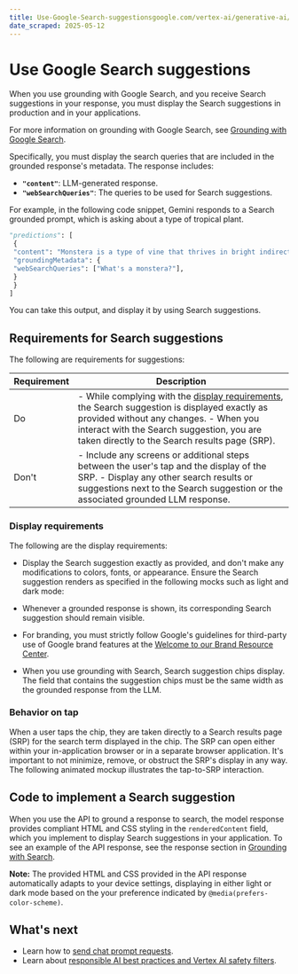 ```yaml
---
title: Use-Google-Search-suggestionsgoogle.com/vertex-ai/generative-ai/docs/multimodal/grounding-search-suggestions#display-requirements
date_scraped: 2025-05-12
---
```


# Use Google Search suggestions 

When you use grounding with Google Search, and you receive
Search suggestions in your response, you must display the
Search suggestions in production and in your applications.

For more information on grounding with Google Search, see
[Grounding with Google Search](https://cloud.google.com/vertex-ai/generative-ai/docs/grounding/grounding-with-google-search).

Specifically, you must display the search queries that are included in the
grounded response's metadata. The response includes:

- **`"content"`**: LLM-generated response.
- **`"webSearchQueries"`**: The queries to be used for
 Search suggestions.

For example, in the following code snippet, Gemini responds to a
Search grounded prompt, which is asking about a type of
tropical plant.

```python
"predictions": [
 {
 "content": "Monstera is a type of vine that thrives in bright indirect light…",
 "groundingMetadata": {
 "webSearchQueries": ["What's a monstera?"],
 }
 }
]

```

You can take this output, and display it by using Search
suggestions.

## Requirements for Search suggestions

The following are requirements for suggestions:

| **Requirement** | **Description** |
| --- | --- |
| Do | - While complying with the [display requirements](#display-requirements), the Search suggestion is displayed exactly as provided without any changes. - When you interact with the Search suggestion, you are taken directly to the Search results page (SRP). |
| Don't | - Include any screens or additional steps between the user's tap and the display of the SRP. - Display any other search results or suggestions next to the Search suggestion or the associated grounded LLM response. |

### Display requirements

The following are the display requirements:

- Display the Search suggestion exactly as provided, and
 don't make any modifications to colors, fonts, or appearance. Ensure the
 Search suggestion renders as specified in the following
 mocks such as light and dark mode:

- Whenever a grounded response is shown, its corresponding
 Search suggestion should remain visible.
- For branding, you must strictly follow Google's guidelines for third-party use
 of Google brand features at the [Welcome to our Brand Resource
 Center](https://about.google/brand-resource-center/).
- When you use grounding with Search,
 Search suggestion chips display. The field that contains
 the suggestion chips must be the same width as the grounded response from the
 LLM.

### Behavior on tap

When a user taps the chip, they are taken directly to a
Search results page (SRP) for the search term displayed in
the chip. The SRP can open either within your in-application browser or in a
separate browser application. It's important to not minimize, remove, or
obstruct the SRP's display in any way. The following animated mockup illustrates
the tap-to-SRP interaction.

## Code to implement a Search suggestion

When you use the API to ground a response to search, the model response provides
compliant HTML and CSS styling in the `renderedContent` field, which you
implement to display Search suggestions in your
application. To see an example of the API response, see the response section in
[Grounding with Search](https://cloud.google.com/vertex-ai/generative-ai/docs/grounding/grounding-with-google-search#considerations).

**Note:** The provided HTML and CSS provided in the API response automatically
adapts to your device settings, displaying in either light or dark mode
based on the your preference indicated by `@media(prefers-color-scheme)`.

## What's next

- Learn how to [send chat prompt requests](https://cloud.google.com/vertex-ai/generative-ai/docs/multimodal/send-chat-prompts-gemini).
- Learn about [responsible AI best practices and Vertex AI safety filters](https://cloud.google.com/vertex-ai/generative-ai/docs/learn/responsible-ai).